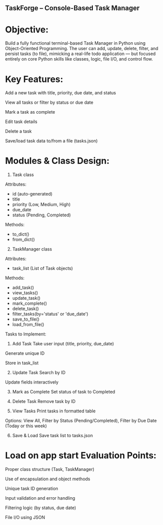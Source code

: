 ## TaskForge – Console-Based Task Manager

# Objective:
Build a fully functional terminal-based Task Manager in Python using Object-Oriented Programming. The user can add, update, delete, filter, and persist tasks (to file), mimicking a real-life todo application — but focused entirely on core Python skills like classes, logic, file I/O, and control flow.

# Key Features:
Add a new task with title, priority, due date, and status


View all tasks or filter by status or due date


Mark a task as complete


Edit task details


Delete a task


Save/load task data to/from a file (tasks.json)



# Modules & Class Design:
1. Task class

Attributes:
- id (auto-generated)
- title
- priority (Low, Medium, High)
- due_date
- status (Pending, Completed)

Methods:
- to_dict()
- from_dict()


2. TaskManager class

Attributes:
- task_list (List of Task objects)

Methods:
- add_task()
- view_tasks()
- update_task()
- mark_complete()
- delete_task()
- filter_tasks(by='status' or 'due_date')
- save_to_file()
- load_from_file()


Tasks to Implement:
1. Add Task
Take user input (title, priority, due_date)


Generate unique ID


Store in task_list




2. Update Task
Search by ID


Update fields interactively


3. Mark as Complete
Set status of task to Completed


4. Delete Task
Remove task by ID


5. View Tasks
Print tasks in formatted table


Options: View All, Filter by Status (Pending/Completed), Filter by Due Date (Today or this week)


6. Save & Load
Save task list to tasks.json


# Load on app start Evaluation Points:
  Proper class structure (Task, TaskManager)
  
  
  Use of encapsulation and object methods
  
  
  Unique task ID generation
  
  
  Input validation and error handling


Filtering logic (by status, due date)


File I/O using JSON
